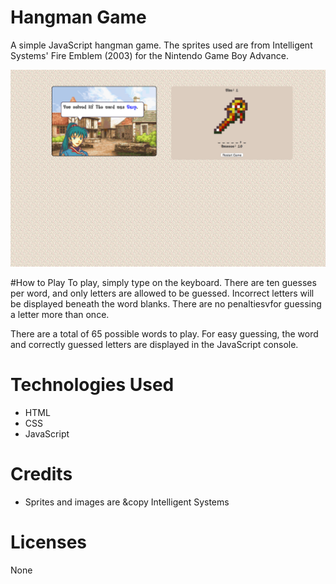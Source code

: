 # Hangman Game
A simple JavaScript hangman game. The sprites used are from Intelligent Systems' Fire Emblem (2003) for the Nintendo Game Boy Advance.

![Screenshot](/assets/images/screenshots/screenshot.png "Hangman Screenshot")

#How to Play
To play, simply type on the keyboard. There are ten guesses per word, and only letters are allowed to be guessed. Incorrect letters will be displayed beneath the word blanks. There are no penaltiesvfor guessing a letter more than once.

There are a total of 65 possible words to play. For easy guessing, the word and correctly guessed letters are displayed in the JavaScript console.

# Technologies Used
* HTML
* CSS
* JavaScript

# Credits
* Sprites and images are &copy Intelligent Systems

# Licenses
None